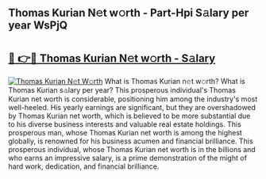 ## Thomas Kurian N𝚎t w𝚘rth - Part-Hpi S𝚊lary per year WsPjQ

# <h2><a href="http://gc0mqw.nevu.top/?p=Thomas+Kurian">🔗 👉🔴 Thomas Kurian N𝚎t w𝚘rth - S𝚊lary</a></h2>

[![Thomas Kurian N𝚎t W𝚘rth](https://i.imgur.com/Oavwk0R.jpeg)](http://gc0mqw.nevu.top/?p=Thomas+Kurian)
What is Thomas Kurian n𝚎t w𝚘rth? What is Thomas Kurian s𝚊lary per year?
This prosperous individual's Thomas Kurian net worth is considerable, positioning him among the industry's most well-heeled. His yearly earnings are significant, but they are overshadowed by Thomas Kurian net worth, which is believed to be more substantial due to his diverse business interests and valuable real estate holdings. This prosperous man, whose Thomas Kurian net worth is among the highest globally, is renowned for his business acumen and financial brilliance. This prosperous individual, whose Thomas Kurian net worth is in the billions and who earns an impressive salary, is a prime demonstration of the might of hard work, dedication, and financial brilliance.
